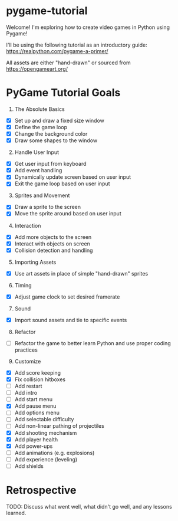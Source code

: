 # pygame-tutorial
Welcome! I'm exploring how to create video games in Python using Pygame!

I'll be using the following tutorial as an introductory guide: https://realpython.com/pygame-a-primer/

All assets are either "hand-drawn" or sourced from https://opengameart.org/

# PyGame Tutorial Goals
1) The Absolute Basics
- [x] Set up and draw a fixed size window
- [x] Define the game loop
- [x] Change the background color
- [x] Draw some shapes to the window

2) Handle User Input
- [x] Get user input from keyboard
- [x] Add event handling
- [x] Dynamically update screen based on user input
- [x] Exit the game loop based on user input

3) Sprites and Movement
- [x] Draw a sprite to the screen
- [x] Move the sprite around based on user input

4) Interaction
- [x] Add more objects to the screen
- [x] Interact with objects on screen
- [x] Collision detection and handling

5) Importing Assets
- [x] Use art assets in place of simple "hand-drawn" sprites

6) Timing
- [x] Adjust game clock to set desired framerate

7) Sound
- [x] Import sound assets and tie to specific events

8) Refactor
- [ ] Refactor the game to better learn Python and use proper coding practices

9) Customize
- [x] Add score keeping
- [x] Fix collision hitboxes
- [ ] Add restart
- [ ] Add intro
- [ ] Add start menu
- [x] Add pause menu
- [ ] Add options menu
- [ ] Add selectable difficulty
- [ ] Add non-linear pathing of projectiles
- [x] Add shooting mechanism
- [x] Add player health
- [x] Add power-ups
- [ ] Add animations (e.g. explosions)
- [ ] Add experience (leveling)
- [ ] Add shields

# Retrospective
TODO: Discuss what went well, what didn't go well, and any lessons learned.